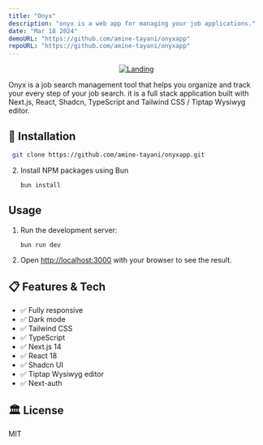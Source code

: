 ```yaml
---
title: "Onyx"
description: "onyx is a web app for managing your job applications."
date: "Mar 18 2024"
demoURL: "https://github.com/amine-tayani/onyxapp"
repoURL: "https://github.com/amine-tayani/onyxapp"
---
```


<p align="center">
  <a href="https://github.com/amine-tayani/onyxapp">
   <img src="/onyx-hero.png" alt="Landing">
  </a>
</p>

Onyx is a job search management tool that helps you organize and track your every step of your job search. it is a full stack application built with Next.js, React, Shadcn, TypeScript and Tailwind CSS / Tiptap Wysiwyg editor.

## 🚀 Installation

```sh
 git clone https://github.com/amine-tayani/onyxapp.git
```

2. Install NPM packages using Bun

   ```sh
   bun install
   ```

## Usage

1. Run the development server:

   ```sh
   bun run dev
   ```

2. Open [http://localhost:3000](http://localhost:3000) with your browser to see the result.

## 📋 Features & Tech

- ✅ Fully responsive
- ✅ Dark mode
- ✅ Tailwind CSS
- ✅ TypeScript
- ✅ Next.js 14
- ✅ React 18
- ✅ Shadcn UI
- ✅ Tiptap Wysiwyg editor
- ✅ Next-auth

## 🏛️ License

MIT
